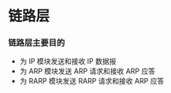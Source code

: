 # 链路层

### 链路层主要目的

* 为 IP 模块发送和接收 IP 数据报
* 为 ARP 模块发送 ARP 请求和接收 ARP 应答
* 为 RARP 模块发送 RARP 请求和接收 ARP 应答



